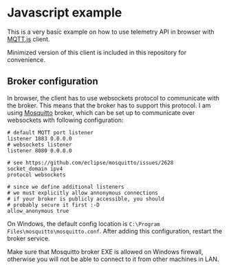# Javascript example

This is a very basic example on how to use telemetry API in browser with [MQTT.js](https://github.com/mqttjs/MQTT.js) client.

Minimized version of this client is included in this repository for convenience.

## Broker configuration

In browser, the client has to use websockets protocol to communicate with the broker. This means that the broker has to support
this protocol. I am using [Mosquitto](https://mosquitto.org/) broker, which can be set up to communicate over websockets with
following configuration:

```
# default MQTT port listener
listener 1883 0.0.0.0
# websockets listener
listener 8080 0.0.0.0

# see https://github.com/eclipse/mosquitto/issues/2628
socket_domain ipv4 
protocol websockets

# since we define additional listeners
# we must explicitly allow annonymous connections
# if your broker is publicly accessible, you should
# probably secure it first :-D
allow_anonymous true 
```

On Windows, the default config location is ``C:\Program Files\mosquitto\mosquitto.conf``. After adding this configuration,
restart the broker service.

Make sure that Mosquitto broker EXE is allowed on Windows firewall, otherwise you will not be able to connect to it from other machines in LAN.
